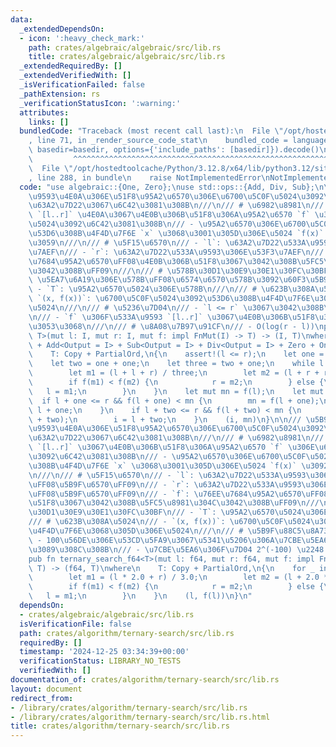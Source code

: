 ```yaml
---
data:
  _extendedDependsOn:
  - icon: ':heavy_check_mark:'
    path: crates/algebraic/algebraic/src/lib.rs
    title: crates/algebraic/algebraic/src/lib.rs
  _extendedRequiredBy: []
  _extendedVerifiedWith: []
  _isVerificationFailed: false
  _pathExtension: rs
  _verificationStatusIcon: ':warning:'
  attributes:
    links: []
  bundledCode: "Traceback (most recent call last):\n  File \"/opt/hostedtoolcache/Python/3.12.8/x64/lib/python3.12/site-packages/onlinejudge_verify/documentation/build.py\"\
    , line 71, in _render_source_code_stat\n    bundled_code = language.bundle(stat.path,\
    \ basedir=basedir, options={'include_paths': [basedir]}).decode()\n          \
    \         ^^^^^^^^^^^^^^^^^^^^^^^^^^^^^^^^^^^^^^^^^^^^^^^^^^^^^^^^^^^^^^^^^^^^^^^^^^^^^^^^^\n\
    \  File \"/opt/hostedtoolcache/Python/3.12.8/x64/lib/python3.12/site-packages/onlinejudge_verify/languages/rust.py\"\
    , line 288, in bundle\n    raise NotImplementedError\nNotImplementedError\n"
  code: "use algebraic::{One, Zero};\nuse std::ops::{Add, Div, Sub};\n\n/// \u533A\
    \u9593\u4E0A\u306E\u51F8\u95A2\u6570\u306E\u6700\u5C0F\u5024\u3092\u4E09\u5206\
    \u63A2\u7D22\u3067\u6C42\u3081\u308B\n///\n/// # \u6982\u8981\n/// - \u533A\u9593\
    \ `[l..r]` \u4E0A\u3067\u4E0B\u306B\u51F8\u306A\u95A2\u6570 `f` \u306E\u6700\u5C0F\
    \u5024\u3092\u6C42\u3081\u308B\n/// - \u95A2\u6570\u306E\u6700\u5C0F\u5024\u3092\
    \u53D6\u308B\u4F4D\u7F6E `x` \u3068\u3001\u305D\u306E\u5024 `f(x)` \u3092\u8FD4\
    \u3059\n///\n/// # \u5F15\u6570\n/// - `l`: \u63A2\u7D22\u533A\u9593\u306E\u5DE6\
    \u7AEF\n/// - `r`: \u63A2\u7D22\u533A\u9593\u306E\u53F3\u7AEF\n/// - `f`: \u76EE\
    \u7684\u95A2\u6570\uFF08\u4E0B\u306B\u51F8\u3067\u3042\u308B\u5FC5\u8981\u304C\
    \u3042\u308B\uFF09\n///\n/// # \u578B\u30D1\u30E9\u30E1\u30FC\u30BF\n/// - `I`:\
    \ \u5EA7\u6A19\u306E\u578B\uFF08\u6574\u6570\u578B\u3092\u60F3\u5B9A\uFF09\n///\
    \ - `T`: \u95A2\u6570\u5024\u306E\u578B\n///\n/// # \u623B\u308A\u5024\n/// -\
    \ `(x, f(x))`: \u6700\u5C0F\u5024\u3092\u53D6\u308B\u4F4D\u7F6E\u3068\u305D\u306E\
    \u5024\n///\n/// # \u5236\u7D04\n/// - `l <= r` \u3067\u3042\u308B\u3053\u3068\
    \n/// - `f` \u306F\u533A\u9593 `[l..r]` \u3067\u4E0B\u306B\u51F8\u3067\u3042\u308B\
    \u3053\u3068\n///\n/// # \u8A08\u7B97\u91CF\n/// - O(log(r - l))\npub fn ternary_search<I,\
    \ T>(mut l: I, mut r: I, mut f: impl FnMut(I) -> T) -> (I, T)\nwhere\n    I: Copy\
    \ + Add<Output = I> + Sub<Output = I> + Div<Output = I> + Zero + One + PartialOrd,\n\
    \    T: Copy + PartialOrd,\n{\n    assert!(l <= r);\n    let one = I::one();\n\
    \    let two = one + one;\n    let three = two + one;\n    while l + two < r {\n\
    \        let m1 = (l + l + r) / three;\n        let m2 = (l + r + r) / three;\n\
    \        if f(m1) < f(m2) {\n            r = m2;\n        } else {\n         \
    \   l = m1;\n        }\n    }\n    let mut mn = f(l);\n    let mut i = l;\n  \
    \  if l + one <= r && f(l + one) < mn {\n        mn = f(l + one);\n        i =\
    \ l + one;\n    }\n    if l + two <= r && f(l + two) < mn {\n        mn = f(l\
    \ + two);\n        i = l + two;\n    }\n    (i, mn)\n}\n\n/// \u5B9F\u6570\u533A\
    \u9593\u4E0A\u306E\u51F8\u95A2\u6570\u306E\u6700\u5C0F\u5024\u3092\u4E09\u5206\
    \u63A2\u7D22\u3067\u6C42\u3081\u308B\n///\n/// # \u6982\u8981\n/// - \u533A\u9593\
    \ `[l..r]` \u3067\u4E0B\u306B\u51F8\u306A\u95A2\u6570 `f` \u306E\u6700\u5C0F\u5024\
    \u3092\u6C42\u3081\u308B\n/// - \u95A2\u6570\u306E\u6700\u5C0F\u5024\u3092\u53D6\
    \u308B\u4F4D\u7F6E `x` \u3068\u3001\u305D\u306E\u5024 `f(x)` \u3092\u8FD4\u3059\
    \n///\n/// # \u5F15\u6570\n/// - `l`: \u63A2\u7D22\u533A\u9593\u306E\u5DE6\u7AEF\
    \uFF08\u5B9F\u6570\uFF09\n/// - `r`: \u63A2\u7D22\u533A\u9593\u306E\u53F3\u7AEF\
    \uFF08\u5B9F\u6570\uFF09\n/// - `f`: \u76EE\u7684\u95A2\u6570\uFF08\u4E0B\u306B\
    \u51F8\u3067\u3042\u308B\u5FC5\u8981\u304C\u3042\u308B\uFF09\n///\n/// # \u578B\
    \u30D1\u30E9\u30E1\u30FC\u30BF\n/// - `T`: \u95A2\u6570\u5024\u306E\u578B\n///\n\
    /// # \u623B\u308A\u5024\n/// - `(x, f(x))`: \u6700\u5C0F\u5024\u3092\u53D6\u308B\
    \u4F4D\u7F6E\u3068\u305D\u306E\u5024\n///\n/// # \u5B9F\u88C5\u8A73\u7D30\n///\
    \ - 100\u56DE\u306E\u53CD\u5FA9\u3067\u5341\u5206\u306A\u7CBE\u5EA6\u3092\u5F97\
    \u3089\u308C\u308B\n/// - \u7CBE\u5EA6\u306F\u7D04 2^(-100) \u2248 10^(-30)\n\
    pub fn ternary_search_f64<T>(mut l: f64, mut r: f64, mut f: impl FnMut(f64) ->\
    \ T) -> (f64, T)\nwhere\n    T: Copy + PartialOrd,\n{\n    for _ in 0..100 {\n\
    \        let m1 = (l * 2.0 + r) / 3.0;\n        let m2 = (l + 2.0 * r) / 3.0;\n\
    \        if f(m1) < f(m2) {\n            r = m2;\n        } else {\n         \
    \   l = m1;\n        }\n    }\n    (l, f(l))\n}\n"
  dependsOn:
  - crates/algebraic/algebraic/src/lib.rs
  isVerificationFile: false
  path: crates/algorithm/ternary-search/src/lib.rs
  requiredBy: []
  timestamp: '2024-12-25 03:34:39+00:00'
  verificationStatus: LIBRARY_NO_TESTS
  verifiedWith: []
documentation_of: crates/algorithm/ternary-search/src/lib.rs
layout: document
redirect_from:
- /library/crates/algorithm/ternary-search/src/lib.rs
- /library/crates/algorithm/ternary-search/src/lib.rs.html
title: crates/algorithm/ternary-search/src/lib.rs
---
```

